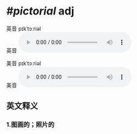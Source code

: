 # ***\#pictorial*** adj
英音 pɪkˈtɔːriəl  
英音
<audio src="./media/pictorial1_AAC.aac" controls="controls"></audio>

美音 pɪkˈtɔːriəl  
美音
<audio src="./media/pictorial2_AAC.aac" controls="controls"></audio>



  

英文释义
---
### 1.**图画的；照片的**  


